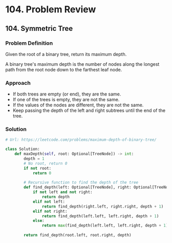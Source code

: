 # 104. Problem Review

## 104. Symmetric Tree

### Problem Definition
Given the root of a binary tree, return its maximum depth.

A binary tree's maximum depth is the number of nodes along the longest path from the root node down to the farthest leaf node.

### Approach
- If both trees are empty (or end), they are the same.
- If one of the trees is empty, they are not the same.
- If the values of the nodes are different, they are not the same.
- Keep passing the depth of the left and right subtrees until the end of the tree.

### Solution

```python
# Url: https://leetcode.com/problems/maximum-depth-of-binary-tree/

class Solution:
    def maxDepth(self, root: Optional[TreeNode]) -> int:
        depth = 1
        # No root, return 0
        if not root:
            return 0
        
        # Recursive function to find the depth of the tree
        def find_depth(left: Optional[TreeNode], right: Optional[TreeNode], depth) -> int:
            if not left and not right:
                return depth
            elif not left:
                return find_depth(right.left, right.right, depth + 1)
            elif not right:
                return find_depth(left.left, left.right, depth + 1)
            else:
                return max(find_depth(left.left, left.right, depth + 1), find_depth(right.left, right.right, depth + 1))
        
        return find_depth(root.left, root.right, depth)
```